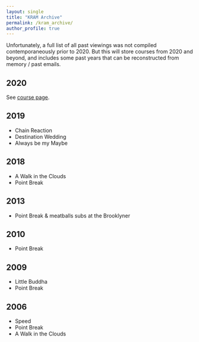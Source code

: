 ```yaml
---
layout: single
title: "KRAM Archive"
permalink: /kram_archive/
author_profile: true
---
```


Unfortunately, a full list of all past viewings was not compiled contemporaneously prior to 2020. But this will store courses from 2020 and beyond, and includes some past years that can be reconstructed from memory / past emails.

## 2020
See [course page](/kram2020/).


## 2019
 - Chain Reaction
 - Destination Wedding
 - Always be my Maybe


## 2018
 - A Walk in the Clouds
 - Point Break

<!--- 2016: email from MW to Haley stating no movies watched !--->



## 2013
 - Point Break & meatballs subs at the Brooklyner

## 2010
 - Point Break

## 2009
 - Little Buddha
 - Point Break
 <!---  (maybe Speed & A Walk in the Clouds?) Haley said she was bringing them to PB viewing, but no confirmed information !--->

## 2006
  - Speed
  - Point Break
  - A Walk in the Clouds
